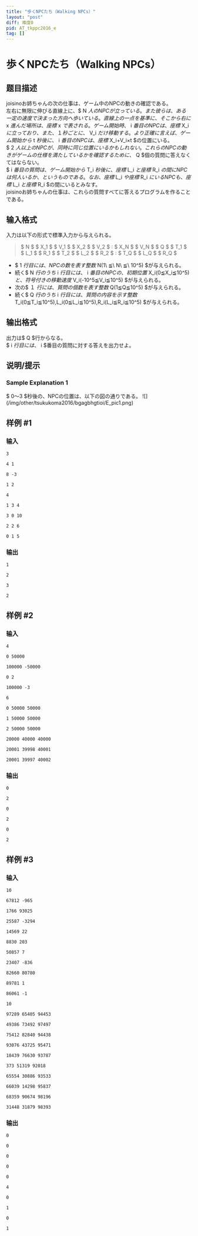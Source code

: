 ```yaml
---
title: "歩くNPCたち（Walking NPCs）"
layout: "post"
diff: 难度0
pid: AT_tkppc2016_e
tag: []
---
```


# 歩くNPCたち（Walking NPCs）

## 题目描述

[problemUrl]: https://atcoder.jp/contests/tkppc2/tasks/tkppc2016_e

joisinoお姉ちゃんの次の仕事は、ゲーム中のNPCの動きの確認である。  
 左右に無限に伸びる直線上に、$ N $人のNPCが立っている。  
 また彼らは、ある一定の速度で決まった方向へ歩いている。  
 直線上の一点を基準に、そこから右に$ x $進んだ場所は、座標$ x $で表される。  
 ゲーム開始時、$ i $番目のNPCは、座標$ X_i $に立っており、また、１秒ごとに、$ V_i $だけ移動する。  
 より正確に言えば、ゲーム開始から$ t $秒後に、$ i $番目のNPCは、座標$ X_i+V_i×t $の位置にいる。  
 $ 2 $人以上のNPCが、同時に同じ位置にいるかもしれない。  
 これらのNPCの動きがゲームの仕様を満たしているかを確認するために、$ Q $個の質問に答えなくてはならない。  
 $ i $番目の質問は、ゲーム開始から$ T_i $秒後に、座標$ L_i $と座標$ R_i $の間にNPCは何人いるか、というものである。  
 なお、座標$ L_i $や座標$ R_i $にいるNPCも、座標$ L_i $と座標$ R_i $の間にいるとみなす。  
 joisinoお姉ちゃんの仕事は、これらの質問すべてに答えるプログラムを作ることである。

## 输入格式

入力は以下の形式で標準入力から与えられる。

> $ N $ $ X_1 $ $ V_1 $ $ X_2 $ $ V_2 $ : $ X_N $ $ V_N $ $ Q $ $ T_1 $ $ L_1 $ $ R_1 $ $ T_2 $ $ L_2 $ $ R_2 $ : $ T_Q $ $ L_Q $ $ R_Q $

- $ 1 $行目には、NPCの数を表す整数$ N(1\ ≦\ N\ ≦\ 10^5) $が与えられる。
- 続く$ N $行のうち$ i $行目には、$ i $番目のNPCの、初期位置$ X_i(0≦X_i≦10^5) $と、符号付きの移動速度$ V_i(-10^5≦V_i≦10^5) $が与えられる。
- 次の$ １ $行には、質問の個数を表す整数$ Q(1≦Q≦10^5) $が与えられる。
- 続く$ Q $行のうち$ i $行目には、質問の内容を示す整数$ T_i(0≦T_i≦10^5),L_i(0≦L_i≦10^5),R_i(L_i≦R_i≦10^5) $が与えられる。

## 输出格式

出力は$ Q $行からなる。  
 $ i $行目には、$ i $番目の質問に対する答えを出力せよ。

## 说明/提示

### Sample Explanation 1

$ 0～3 $秒後の、NPCの位置は、以下の図の通りである。 !\[\](/img/other/tsukukoma2016/bgagbhgtioi/E\_pic1.png)

## 样例 #1

### 输入

```
3
4 1
8 -3
1 2
4
1 3 4
3 0 10
2 2 6
0 1 5
```

### 输出

```
1
2
3
2
```

## 样例 #2

### 输入

```
4
0 50000
100000 -50000
0 2
100000 -3
6
0 50000 50000
1 50000 50000
2 50000 50000
20000 40000 40000
20001 39998 40001
20001 39997 40002
```

### 输出

```
0
2
0
2
0
2
```

## 样例 #3

### 输入

```
10
67812 -965
1766 93025
25587 -3294
14569 22
8830 203
50857 7
23407 -836
82660 80780
89781 1
86061 -1
10
97289 65405 94453
49386 73492 97497
75412 82840 94438
93076 43725 95471
18439 76630 93787
373 51319 92018
65554 30886 93533
66039 14298 95837
68359 90674 98196
31448 31879 98393
```

### 输出

```
0
0
0
0
0
4
0
1
0
1
```

